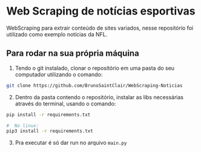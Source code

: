 # Web Scraping de notícias esportivas

WebScraping para extrair conteúdo de sites variados, nesse repositório foi utilizado como exemplo notícias da NFL.

## Para rodar na sua própria máquina

1. Tendo o git instalado, clonar o repositório em uma pasta do seu computador utilizando o comando:

```bash
git clone https://github.com/BrunoSaintClair/WebScraping-Noticias
```

2. Dentro da pasta contendo o repositório, instalar as libs necessárias através do terminal, usando o comando:

```bash
pip install -r requirements.txt

#  No linux: 
pip3 install -r requirements.txt
```

3. Pra executar é só dar run no arquivo `main.py`
